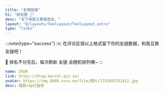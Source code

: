 ```yaml
---
title: "友情链接"
h1: "朋友圈 👭"
desc: "天下快意之事莫若友。"
layout: "@/layouts/ToolLayout/ToolLayout.astro"
type: "links"
---
```


:::note{type="success"}
✉️ 在评论区按以上格式留下你的友链数据，和我互换友链吧！

👭 排名不分先后，每次刷新 友链 会随机排列噢~
:::

```yaml
name: IKUN
link: https://blog.marvel.qzz.io/
avatar: https://img.8888.vvvv.ee/file/图片/1751855752412.jpg
desc: 唱跳rap打篮球
```
